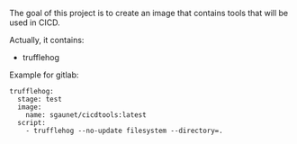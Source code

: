 
The goal of this project is to create an image that contains tools that will be used in CICD.

Actually, it contains:

* trufflehog



Example for gitlab:

```
trufflehog:
  stage: test
  image:
    name: sgaunet/cicdtools:latest
  script:
    - trufflehog --no-update filesystem --directory=.
```
